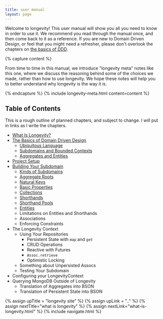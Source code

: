 ```yaml
---
title: user manual
layout: page
---
```


Welcome to longevity! This user manual will show you all you need to
know in order to use it. We recommend you read through the manual
once, and then come back to it as a reference. If you are new to
Domain Driven Design, or feel that you might need a refresher, please
don't overlook the chapters on [the basics of DDD](./ddd-basics/).

{% capture content %}

From time to time in this manual, we introduce "longevity meta" notes
like this one, where we discuss the reasoning behind some of the
choices we made, rather than how to use longevity. We hope these notes
will help you to better understand why longevity is the way it is.

{% endcapture %}
{% include longevity-meta.html content=content %}

## Table of Contents

This is a rough outline of planned chapters, and subject to change. I
will put in links as I write the chapters.

- [What Is Longevity?](what-is-longevity.html)
- [The Basics of Domain Driven Design](ddd-basics/)
  - [Ubiquitous Language](ddd-basics/ubiquitous-language.html)
  - [Subdomains and Bounded Contexts](ddd-basics/subdomains-and-bounded-contexts.html)
  - [Aggregates and Entities](ddd-basics/aggregates-and-entities.html)
- [Project Setup](project-setup.html)
- [Building Your Subdomain](subdomain)
  - [Kinds of Subdomains](subdomain/kinds.html)
  - [Aggregate Roots](subdomain/roots.html)
  - [Natural Keys](subdomain/keys.html)
  - [Basic Properties](subdomain/basics.html)
  - [Collections](subdomain/collections.html)
  - [Shorthands](subdomain/shorthands.html)
  - [Shorthand Pools](subdomain/shorthand-pools.html)
  - [Entities](subdomain/entities.html)
  - Limitations on Entities and Shorthands
  - Associations
  - Enforcing Constraints
- The Longevity Context
  - Using Your Repositories
    - Persistent State with `map` and `get`
    - CRUD Operations
    - Reactive with Futures
    - `Assoc.retrieve`
    - Optimistic Locking
  - Something about Unpersisted Assocs
  - Testing Your Subdomain
- Configuring your LongevityContext
- Querying MongoDB Outside of Longevity
  - Translation of Aggregates into BSON
  - Translation of Persistent State into BSON

{% assign upTitle = "longevity site" %}
{% assign upLink = ".." %}
{% assign nextTitle="what is longevity" %}
{% assign nextLink="what-is-longevity.html" %}
{% include navigate.html %}
